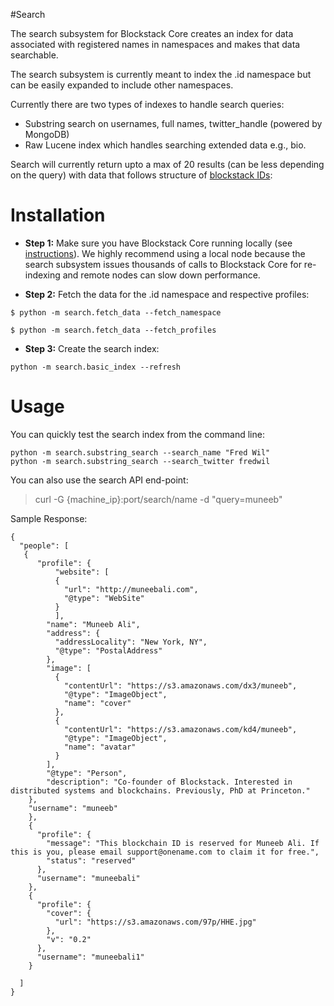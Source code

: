 #Search

The search subsystem for Blockstack Core creates an index for data associated
with registered names in namespaces and makes that data searchable.

The search subsystem is currently meant to index the .id namespace but can
be easily expanded to include other namespaces.

Currently there are two types of indexes to handle search queries:

* Substring search on usernames, full names, twitter_handle (powered by MongoDB)
* Raw Lucene index which handles searching extended data e.g., bio.

Search will currently return upto a max of 20 results (can be less depending on the query)
with data that follows structure of [blockstack IDs](https://github.com/blockstack/blockstack):

# Installation

- **Step 1:** Make sure you have Blockstack Core running locally (see [instructions](https://github.com/blockstack/blockstack-core/blob/master/README.md#quick-start)). We highly
recommend using a local node because the search subsystem issues thousands of calls to 
Blockstack Core for re-indexing and remote nodes can slow down performance. 

- **Step 2:** Fetch the data for the .id namespace and respective profiles:

```
$ python -m search.fetch_data --fetch_namespace

$ python -m search.fetch_data --fetch_profiles
```

- **Step 3:** Create the search index:

```
python -m search.basic_index --refresh
```

# Usage

You can quickly test the search index from the command line:

```
python -m search.substring_search --search_name "Fred Wil"
python -m search.substring_search --search_twitter fredwil
```

You can also use the search API end-point:

> curl -G {machine_ip}:port/search/name -d "query=muneeb" 

Sample Response:

```
{
  "people": [
   {
      "profile": {
          "website": [
          {
            "url": "http://muneebali.com",
            "@type": "WebSite"
          }
          ],
        "name": "Muneeb Ali",
        "address": {
          "addressLocality": "New York, NY",
          "@type": "PostalAddress"
        },
        "image": [
          {
            "contentUrl": "https://s3.amazonaws.com/dx3/muneeb",
            "@type": "ImageObject",
            "name": "cover"
          },
          {
            "contentUrl": "https://s3.amazonaws.com/kd4/muneeb",
            "@type": "ImageObject",
            "name": "avatar"
          }
        ],
        "@type": "Person",
        "description": "Co-founder of Blockstack. Interested in distributed systems and blockchains. Previously, PhD at Princeton."
    },
    "username": "muneeb"
    }, 
    {
      "profile": {
        "message": "This blockchain ID is reserved for Muneeb Ali. If this is you, please email support@onename.com to claim it for free.", 
        "status": "reserved"
      }, 
      "username": "muneebali"
    }, 
    {
      "profile": {
        "cover": {
          "url": "https://s3.amazonaws.com/97p/HHE.jpg"
        }, 
        "v": "0.2"
      }, 
      "username": "muneebali1"
    }

  ]
}
```
